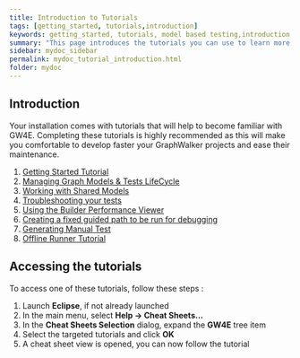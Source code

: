 ```yaml
---
title: Introduction to Tutorials
tags: [getting_started, tutorials,introduction]
keywords: getting_started, tutorials, model based testing,introduction, graphwalker, Eclipse plugin, GraphWalker Eclipse Plugin
summary: "This page introduces the tutorials you can use to learn more about GW4E."
sidebar: mydoc_sidebar
permalink: mydoc_tutorial_introduction.html
folder: mydoc
---
```


## Introduction

Your installation comes with tutorials that will help to become familiar with GW4E. Completing these tutorials is highly recommended as this will make you comfortable to develop faster your GraphWalker projects and ease their maintenance.

 1. [Getting Started Tutorial](/mydoc_tutorial_getting_started)
 2. [Managing Graph Models & Tests LifeCycle](/mydoc_tutorials_managing_lifecycle)
 3. [Working with Shared Models](/mydoc_tutorials_working_with_shared_models)
 4. [Troubleshooting your tests](/mydoc_tutorials_troubleshooting_your_tests)
 5. [Using the Builder Performance Viewer](/mydoc_tutorials_using_the_builder_performance_viewer)
 6. [Creating a fixed guided path to be run for debugging](/mydoc_tutorials_creating_fixed_guided_path)
 7. [Generating Manual Test](/mydoc_tutorials_generating_manual_test)
 8. [Offline Runner Tutorial](/mydoc_tutorials_using_offline_runner)


## Accessing the tutorials

To access one of these tutorials, follow these steps :
 
 1. Launch **Eclipse**, if not already launched
 2. In the main menu, select **Help -> Cheat Sheets...**
 3. In the **Cheat Sheets Selection** dialog, expand the **GW4E** tree item
 4. Select the targeted tutorials and click **OK**
 5. A cheat sheet view is opened, you can now follow the tutorial
 
 
